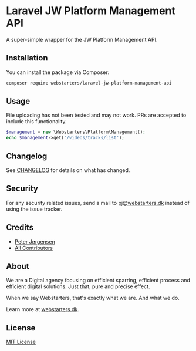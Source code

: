 # Laravel JW Platform Management API

A super-simple wrapper for the JW Platform Management API.

## Installation

You can install the package via Composer:

```bash
composer require webstarters/laravel-jw-platform-management-api
```

## Usage

File uploading has not been tested and may not work. PRs are accepted to include this functionality.

```php
$management = new \Webstarters\Platform\Management();
echo $management->get('/videos/tracks/list');
```

## Changelog

See [CHANGELOG](CHANGELOG.md) for details on what has changed.

## Security

For any security related issues, send a mail to [pj@webstarters.dk](mailto:pj@webstarters.dk) instead of using the issue tracker.

## Credits

- [Peter Jørgensen](https://github.com/peterchrjoergensen)
- [All Contributors](../../contributors)

## About

We are a Digital agency focusing on efficient sparring, efficient process and efficient digital solutions. Just that, pure and precise effect.

When we say Webstarters, that's exactly what we are. And what we do.

Learn more at [webstarters.dk](https://webstarters.dk).

## License

[MIT License](LICENSE)
